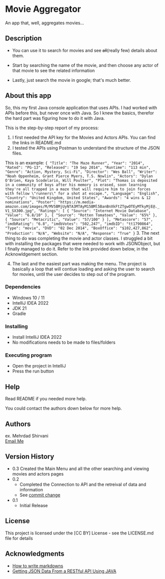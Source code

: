 # Movie Aggregator

An app that, well, aggregates movies...

## Description
- You can use it to search for movies and see ~~all~~(really few) details about them. 

- Start by searching the name of the movie, and then choose any actor of that movie to see the related information
- Lastly, just search the movie in google; that's much better.



## About this app
So, this my first Java console application that uses APIs. I had worked with APIs before this, but never once with Java. So I knew the basics, therefor the hard part was figuring how to do it with Java.

This is the step-by-step report of my process:

1. I first needed the API key for the Movies and Actors APIs. You can find the links in README.md 
2. I tested the APIs using Postman to understand the structure of the JSON files.

This is an example:
    ```
    {
        "Title": "The Maze Runner",
        "Year": "2014",
        "Rated": "PG-13",
        "Released": "19 Sep 2014",
        "Runtime": "113 min",
        "Genre": "Action, Mystery, Sci-Fi",
        "Director": "Wes Ball",
        "Writer": "Noah Oppenheim, Grant Pierce Myers, T.S. Nowlin",
        "Actors": "Dylan O'Brien, Kaya Scodelario, Will Poulter",
        "Plot": "Thomas is deposited in a community of boys after his memory is erased, soon learning they're all trapped in a maze that will require him to join forces with fellow \"runners\" for a shot at escape.",
        "Language": "English",
        "Country": "United Kingdom, United States",
        "Awards": "4 wins & 12 nominations",
        "Poster": "https://m.media-amazon.com/images/M/MV5BMjUyNTA3MTAyM15BMl5BanBnXkFtZTgwOTEyMTkyMjE@._V1_SX300.jpg",
        "Ratings": [
            {
                "Source": "Internet Movie Database",
                "Value": "6.8/10"
            },
            {
                "Source": "Rotten Tomatoes",
                "Value": "65%"
            },
            {
                "Source": "Metacritic",
                "Value": "57/100"
            }
        ],
        "Metascore": "57",
        "imdbRating": "6.8",
        "imdbVotes": "502,247",
        "imdbID": "tt1790864",
        "Type": "movie",
        "DVD": "02 Dec 2014",
        "BoxOffice": "$102,427,862",
        "Production": "N/A",
        "Website": "N/A",
        "Response": "True"
    }
    ```
3. The next thing to do was completing the movie and actor classes. I struggled a bit with installing the packages that were needed to work with JSONObject, but I finally managed to do it. Refer to the link provided down below, in the Acknowldgement section.

4. The last and the easiest part was making the menu. The project is basically a loop that will contiue loading and asking the user to search for movies, until the user decides to step out of the program.


### Dependencies

* Windows 10 / 11
* IntelliJ IDEA 2022
* JDK 21
* Gradle


### Installing
* Install IntelliJ IDEA 2022
* No  modifications needs to be made to files/folders

### Executing program

* Open the project in IntelliJ
* Press the run button



## Help

Read README if you needed more help. 

You could contact the authors down below for more help. 


## Authors



ex. Mehrdad Shirvani  
    [Email Me](mailto:mehrdadsh0901@gmail.com)

## Version History
* 0.3 Created the Main Menu and all the other searching and viewing movies and actors pages
* 0.2
    * Completed the Connection to API and the retreival of data and information
    * See [commit change](https://github.com/MehrdadShirvani/Second-Assignment-CineScribe/commits/main/) 
* 0.1
    * Initial Release

## License

This project is licensed under the [CC BY] License - see the LICENSE.md file for details

## Acknowledgments


* [How to write markdowns](https://www.freecodecamp.org/news/markdown-cheat-sheet/)
* [Getting JSON Data From a RESTful API Using JAVA](https://medium.com/swlh/getting-json-data-from-a-restful-api-using-java-b327aafb3751)